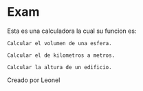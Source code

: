 # Exam
Esta es una calculadora la cual su funcion es:  

    Calcular el volumen de una esfera. 

    Calcular el de kilometros a metros. 

    Calcular la altura de un edificio.

Creado por Leonel
